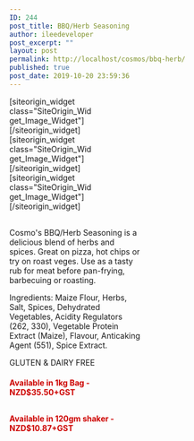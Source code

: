 ```yaml
---
ID: 244
post_title: BBQ/Herb Seasoning
author: ileedeveloper
post_excerpt: ""
layout: post
permalink: http://localhost/cosmos/bbq-herb/
published: true
post_date: 2019-10-20 23:59:36
---
```

<div id="pl-244"  class="panel-layout" ><div id="pg-244-0"  class="panel-grid panel-no-style"  data-style="{&quot;background_image_attachment&quot;:false,&quot;background_display&quot;:&quot;tile&quot;,&quot;cell_alignment&quot;:&quot;flex-start&quot;}"  data-ratio="1"  data-ratio-direction="right" ><div id="pgc-244-0-0"  class="panel-grid-cell"  data-weight="0.33333333333333" ><div id="panel-244-0-0-0" class="so-panel widget widget_sow-image panel-first-child panel-last-child" data-index="0" data-style="{&quot;mobile_css&quot;:&quot;display: none;&quot;,&quot;background_image_attachment&quot;:false,&quot;background_display&quot;:&quot;tile&quot;}" ><div class="panel-widget-style panel-widget-style-for-244-0-0-0" >[siteorigin_widget class="SiteOrigin_Widget_Image_Widget"]<input type="hidden" value="{&quot;instance&quot;:{&quot;image&quot;:190,&quot;image_fallback&quot;:&quot;&quot;,&quot;size&quot;:&quot;full&quot;,&quot;align&quot;:&quot;right&quot;,&quot;title_align&quot;:&quot;default&quot;,&quot;title&quot;:&quot;&quot;,&quot;title_position&quot;:&quot;hidden&quot;,&quot;alt&quot;:&quot;Cosmo&#039;s BBQ Herb Label&quot;,&quot;url&quot;:&quot;&quot;,&quot;bound&quot;:true,&quot;_sow_form_id&quot;:&quot;17943129915dacf40f640da869327963&quot;,&quot;_sow_form_timestamp&quot;:&quot;1571871486044&quot;,&quot;new_window&quot;:false,&quot;full_width&quot;:false,&quot;so_sidebar_emulator_id&quot;:&quot;sow-image-24410000&quot;,&quot;option_name&quot;:&quot;widget_sow-image&quot;},&quot;args&quot;:{&quot;before_widget&quot;:&quot;&lt;div id=\&quot;panel-244-0-0-0\&quot; class=\&quot;so-panel widget widget_sow-image panel-first-child panel-last-child\&quot; data-index=\&quot;0\&quot; data-style=\&quot;{&amp;quot;mobile_css&amp;quot;:&amp;quot;display: none;&amp;quot;,&amp;quot;background_image_attachment&amp;quot;:false,&amp;quot;background_display&amp;quot;:&amp;quot;tile&amp;quot;}\&quot; &gt;&lt;div class=\&quot;panel-widget-style panel-widget-style-for-244-0-0-0\&quot; &gt;&quot;,&quot;after_widget&quot;:&quot;&lt;\/div&gt;&lt;\/div&gt;&quot;,&quot;before_title&quot;:&quot;&lt;h3 class=\&quot;widget-title\&quot;&gt;&quot;,&quot;after_title&quot;:&quot;&lt;\/h3&gt;&quot;,&quot;widget_id&quot;:&quot;widget-0-0-0&quot;}}" />[/siteorigin_widget]</div></div></div><div id="pgc-244-0-1"  class="panel-grid-cell"  data-weight="0.33333333333333" ><div id="panel-244-0-1-0" class="so-panel widget widget_sow-image panel-first-child panel-last-child" data-index="1" data-style="{&quot;background_image_attachment&quot;:false,&quot;background_display&quot;:&quot;tile&quot;}" >[siteorigin_widget class="SiteOrigin_Widget_Image_Widget"]<input type="hidden" value="{&quot;instance&quot;:{&quot;image&quot;:206,&quot;image_fallback&quot;:&quot;&quot;,&quot;size&quot;:&quot;full&quot;,&quot;align&quot;:&quot;center&quot;,&quot;title_align&quot;:&quot;default&quot;,&quot;title&quot;:&quot;&quot;,&quot;title_position&quot;:&quot;hidden&quot;,&quot;alt&quot;:&quot;Cosmo&#039;s BBQ Herb Products&quot;,&quot;url&quot;:&quot;&quot;,&quot;bound&quot;:true,&quot;_sow_form_id&quot;:&quot;4789151795dacf41a329ff161035644&quot;,&quot;_sow_form_timestamp&quot;:&quot;1571871493757&quot;,&quot;new_window&quot;:false,&quot;full_width&quot;:false,&quot;so_sidebar_emulator_id&quot;:&quot;sow-image-24410001&quot;,&quot;option_name&quot;:&quot;widget_sow-image&quot;},&quot;args&quot;:{&quot;before_widget&quot;:&quot;&lt;div id=\&quot;panel-244-0-1-0\&quot; class=\&quot;so-panel widget widget_sow-image panel-first-child panel-last-child\&quot; data-index=\&quot;1\&quot; data-style=\&quot;{&amp;quot;background_image_attachment&amp;quot;:false,&amp;quot;background_display&amp;quot;:&amp;quot;tile&amp;quot;}\&quot; &gt;&quot;,&quot;after_widget&quot;:&quot;&lt;\/div&gt;&quot;,&quot;before_title&quot;:&quot;&lt;h3 class=\&quot;widget-title\&quot;&gt;&quot;,&quot;after_title&quot;:&quot;&lt;\/h3&gt;&quot;,&quot;widget_id&quot;:&quot;widget-0-1-0&quot;}}" />[/siteorigin_widget]</div></div><div id="pgc-244-0-2"  class="panel-grid-cell"  data-weight="0.33333333333333" ><div id="panel-244-0-2-0" class="so-panel widget widget_sow-image panel-first-child panel-last-child" data-index="2" data-style="{&quot;background_image_attachment&quot;:false,&quot;background_display&quot;:&quot;tile&quot;}" >[siteorigin_widget class="SiteOrigin_Widget_Image_Widget"]<input type="hidden" value="{&quot;instance&quot;:{&quot;image&quot;:184,&quot;image_fallback&quot;:&quot;&quot;,&quot;size&quot;:&quot;full&quot;,&quot;align&quot;:&quot;left&quot;,&quot;title_align&quot;:&quot;default&quot;,&quot;title&quot;:&quot;&quot;,&quot;title_position&quot;:&quot;hidden&quot;,&quot;alt&quot;:&quot;Cosmo&#039;s BBQ Herb Nutrition&quot;,&quot;url&quot;:&quot;&quot;,&quot;bound&quot;:true,&quot;_sow_form_id&quot;:&quot;2614251735dacf42627e03863403353&quot;,&quot;_sow_form_timestamp&quot;:&quot;1571871505257&quot;,&quot;new_window&quot;:false,&quot;full_width&quot;:false,&quot;so_sidebar_emulator_id&quot;:&quot;sow-image-24410002&quot;,&quot;option_name&quot;:&quot;widget_sow-image&quot;},&quot;args&quot;:{&quot;before_widget&quot;:&quot;&lt;div id=\&quot;panel-244-0-2-0\&quot; class=\&quot;so-panel widget widget_sow-image panel-first-child panel-last-child\&quot; data-index=\&quot;2\&quot; data-style=\&quot;{&amp;quot;background_image_attachment&amp;quot;:false,&amp;quot;background_display&amp;quot;:&amp;quot;tile&amp;quot;}\&quot; &gt;&quot;,&quot;after_widget&quot;:&quot;&lt;\/div&gt;&quot;,&quot;before_title&quot;:&quot;&lt;h3 class=\&quot;widget-title\&quot;&gt;&quot;,&quot;after_title&quot;:&quot;&lt;\/h3&gt;&quot;,&quot;widget_id&quot;:&quot;widget-0-2-0&quot;}}" />[/siteorigin_widget]</div></div></div><div id="pg-244-1"  class="panel-grid panel-no-style"  data-style="{&quot;background_image_attachment&quot;:false,&quot;background_display&quot;:&quot;tile&quot;,&quot;cell_alignment&quot;:&quot;flex-start&quot;}" ><div id="pgc-244-1-0"  class="panel-grid-cell"  data-weight="0.5" ><div id="panel-244-1-0-0" class="so-panel widget widget_sow-editor panel-first-child panel-last-child" data-index="3" data-style="{&quot;background_image_attachment&quot;:false,&quot;background_display&quot;:&quot;tile&quot;}" ><div class="so-widget-sow-editor so-widget-sow-editor-base">
<div class="siteorigin-widget-tinymce textwidget">
	<p>Cosmo's BBQ/Herb Seasoning is a delicious blend of herbs and spices. Great on pizza, hot chips or try on roast veges. Use as a tasty rub for meat before pan-frying, barbecuing or roasting.</p>
<p>Ingredients: Maize Flour, Herbs, Salt, Spices, Dehydrated Vegetables, Acidity Regulators (262, 330), Vegetable Protein Extract (Maize), Flavour, Anticaking Agent (551), Spice Extract.</p>
<p>GLUTEN &amp; DAIRY FREE</p>
</div>
</div></div></div><div id="pgc-244-1-1"  class="panel-grid-cell"  data-weight="0.5" ><div id="panel-244-1-1-0" class="so-panel widget widget_sow-editor panel-first-child" data-index="4" data-style="{&quot;background_image_attachment&quot;:false,&quot;background_display&quot;:&quot;tile&quot;}" ><div class="so-widget-sow-editor so-widget-sow-editor-base">
<div class="siteorigin-widget-tinymce textwidget">
	<h4 style="color: #cd0300;">Available in 1kg Bag - NZD$35.50+GST</h4>
<div id='product-component-1571615838338'></div>
<script type="text/javascript">
/*< ![CDATA[*/
(function () {
  var scriptURL = 'https://sdks.shopifycdn.com/buy-button/latest/buy-button-storefront.min.js';
  if (window.ShopifyBuy) {
    if (window.ShopifyBuy.UI) {
      ShopifyBuyInit();
    } else {
      loadScript();
    }
  } else {
    loadScript();
  }
  function loadScript() {
    var script = document.createElement('script');
    script.async = true;
    script.src = scriptURL;
    (document.getElementsByTagName('head')[0] || document.getElementsByTagName('body')[0]).appendChild(script);
    script.onload = ShopifyBuyInit;
  }
  function ShopifyBuyInit() {
    var client = ShopifyBuy.buildClient({
      domain: 'jayen-food-concepts-ltd.myshopify.com',
      storefrontAccessToken: 'c8f5d72c9bb536a9d348334b68effe99',
    });
    ShopifyBuy.UI.onReady(client).then(function (ui) {
      ui.createComponent('product', {
        id: '1082437992492',
        node: document.getElementById('product-component-1571615838338'),
        moneyFormat: '%24%7B%7Bamount%7D%7D',
        options: {
  "product": {
    "styles": {
      "product": {
        "@media (min-width: 601px)": {
          "max-width": "calc(25% - 20px)",
          "margin-left": "20px",
          "margin-bottom": "50px"
        },
        "text-align": "left"
      },
      "button": {
        "font-weight": "bold",
        "font-size": "13px",
        "padding-top": "14.5px",
        "padding-bottom": "14.5px",
        ":hover": {
          "background-color": "#ff0500"
        },
        "background-color": "#cd0300",
        ":focus": {
          "background-color": "#ff0500"
        },
        "border-radius": "5px",
        "padding-left": "25px",
        "padding-right": "25px"
      },
      "quantityInput": {
        "font-size": "13px",
        "padding-top": "14.5px",
        "padding-bottom": "14.5px"
      },
      "description": {
        "font-size": "15px"
      }
    },
    "contents": {
      "img": false,
      "title": false,
      "price": false
    }
  },
  "productSet": {
    "styles": {
      "products": {
        "@media (min-width: 601px)": {
          "margin-left": "-20px"
        }
      }
    }
  },
  "modalProduct": {
    "contents": {
      "img": false,
      "imgWithCarousel": true,
      "button": false,
      "buttonWithQuantity": true
    },
    "styles": {
      "product": {
        "@media (min-width: 601px)": {
          "max-width": "100%",
          "margin-left": "0px",
          "margin-bottom": "0px"
        }
      },
      "button": {
        "font-weight": "bold",
        "font-size": "13px",
        "padding-top": "14.5px",
        "padding-bottom": "14.5px",
        ":hover": {
          "background-color": "#ff0500"
        },
        "background-color": "#cd0300",
        ":focus": {
          "background-color": "#ff0500"
        },
        "border-radius": "5px",
        "padding-left": "25px",
        "padding-right": "25px"
      },
      "quantityInput": {
        "font-size": "13px",
        "padding-top": "14.5px",
        "padding-bottom": "14.5px"
      },
      "description": {
        "font-size": "15px"
      }
    }
  },
  "cart": {
    "styles": {
      "button": {
        "font-weight": "bold",
        "font-size": "13px",
        "padding-top": "14.5px",
        "padding-bottom": "14.5px",
        ":hover": {
          "background-color": "#ff0500"
        },
        "background-color": "#cd0300",
        ":focus": {
          "background-color": "#ff0500"
        },
        "border-radius": "5px"
      },
      "title": {
        "color": "#4c4c4c"
      },
      "header": {
        "color": "#4c4c4c"
      },
      "lineItems": {
        "color": "#4c4c4c"
      },
      "subtotalText": {
        "color": "#4c4c4c"
      },
      "subtotal": {
        "color": "#4c4c4c"
      },
      "notice": {
        "color": "#4c4c4c"
      },
      "currency": {
        "color": "#4c4c4c"
      },
      "close": {
        "color": "#4c4c4c",
        ":hover": {
          "color": "#4c4c4c"
        }
      },
      "empty": {
        "color": "#4c4c4c"
      },
      "noteDescription": {
        "color": "#4c4c4c"
      },
      "discountText": {
        "color": "#4c4c4c"
      },
      "discountIcon": {
        "fill": "#4c4c4c"
      },
      "discountAmount": {
        "color": "#4c4c4c"
      }
    }
  },
  "toggle": {
    "styles": {
      "toggle": {
        "font-weight": "bold",
        "background-color": "#cd0300",
        ":hover": {
          "background-color": "#ff0500"
        },
        ":focus": {
          "background-color": "#ff0500"
        }
      },
      "count": {
        "font-size": "13px"
      }
    }
  },
  "lineItem": {
    "styles": {
      "variantTitle": {
        "color": "#4c4c4c"
      },
      "title": {
        "color": "#4c4c4c"
      },
      "price": {
        "color": "#4c4c4c"
      },
      "fullPrice": {
        "color": "#4c4c4c"
      },
      "discount": {
        "color": "#4c4c4c"
      },
      "discountIcon": {
        "fill": "#4c4c4c"
      },
      "quantity": {
        "color": "#4c4c4c"
      },
      "quantityIncrement": {
        "color": "#4c4c4c",
        "border-color": "#4c4c4c"
      },
      "quantityDecrement": {
        "color": "#4c4c4c",
        "border-color": "#4c4c4c"
      },
      "quantityInput": {
        "color": "#4c4c4c",
        "border-color": "#4c4c4c"
      }
    }
  }
},
      });
    });
  }
})();
/*]]>*/
</script></div>
</div></div><div id="panel-244-1-1-1" class="so-panel widget widget_sow-editor panel-last-child" data-index="5" data-style="{&quot;background_image_attachment&quot;:false,&quot;background_display&quot;:&quot;tile&quot;}" ><div class="so-widget-sow-editor so-widget-sow-editor-base">
<div class="siteorigin-widget-tinymce textwidget">
	<h4 style="color: #cd0300;">Available in 120gm shaker - NZD$10.87+GST</h4>
<div id='product-component-1571615879934'></div>
<script type="text/javascript">
/*< ![CDATA[*/
(function () {
  var scriptURL = 'https://sdks.shopifycdn.com/buy-button/latest/buy-button-storefront.min.js';
  if (window.ShopifyBuy) {
    if (window.ShopifyBuy.UI) {
      ShopifyBuyInit();
    } else {
      loadScript();
    }
  } else {
    loadScript();
  }
  function loadScript() {
    var script = document.createElement('script');
    script.async = true;
    script.src = scriptURL;
    (document.getElementsByTagName('head')[0] || document.getElementsByTagName('body')[0]).appendChild(script);
    script.onload = ShopifyBuyInit;
  }
  function ShopifyBuyInit() {
    var client = ShopifyBuy.buildClient({
      domain: 'jayen-food-concepts-ltd.myshopify.com',
      storefrontAccessToken: 'c8f5d72c9bb536a9d348334b68effe99',
    });
    ShopifyBuy.UI.onReady(client).then(function (ui) {
      ui.createComponent('product', {
        id: '4164692508803',
        node: document.getElementById('product-component-1571615879934'),
        moneyFormat: '%24%7B%7Bamount%7D%7D',
        options: {
  "product": {
    "styles": {
      "product": {
        "@media (min-width: 601px)": {
          "max-width": "calc(25% - 20px)",
          "margin-left": "20px",
          "margin-bottom": "50px"
        },
        "text-align": "left"
      },
      "button": {
        "font-weight": "bold",
        "font-size": "13px",
        "padding-top": "14.5px",
        "padding-bottom": "14.5px",
        ":hover": {
          "background-color": "#ff0500"
        },
        "background-color": "#cd0300",
        ":focus": {
          "background-color": "#ff0500"
        },
        "border-radius": "5px",
        "padding-left": "25px",
        "padding-right": "25px"
      },
      "quantityInput": {
        "font-size": "13px",
        "padding-top": "14.5px",
        "padding-bottom": "14.5px"
      },
      "description": {
        "font-size": "15px"
      }
    },
    "contents": {
      "img": false,
      "title": false,
      "price": false
    }
  },
  "productSet": {
    "styles": {
      "products": {
        "@media (min-width: 601px)": {
          "margin-left": "-20px"
        }
      }
    }
  },
  "modalProduct": {
    "contents": {
      "img": false,
      "imgWithCarousel": true,
      "button": false,
      "buttonWithQuantity": true
    },
    "styles": {
      "product": {
        "@media (min-width: 601px)": {
          "max-width": "100%",
          "margin-left": "0px",
          "margin-bottom": "0px"
        }
      },
      "button": {
        "font-weight": "bold",
        "font-size": "13px",
        "padding-top": "14.5px",
        "padding-bottom": "14.5px",
        ":hover": {
          "background-color": "#ff0500"
        },
        "background-color": "#cd0300",
        ":focus": {
          "background-color": "#ff0500"
        },
        "border-radius": "5px",
        "padding-left": "25px",
        "padding-right": "25px"
      },
      "quantityInput": {
        "font-size": "13px",
        "padding-top": "14.5px",
        "padding-bottom": "14.5px"
      },
      "description": {
        "font-size": "15px"
      }
    }
  },
  "cart": {
    "styles": {
      "button": {
        "font-weight": "bold",
        "font-size": "13px",
        "padding-top": "14.5px",
        "padding-bottom": "14.5px",
        ":hover": {
          "background-color": "#ff0500"
        },
        "background-color": "#cd0300",
        ":focus": {
          "background-color": "#ff0500"
        },
        "border-radius": "5px"
      },
      "title": {
        "color": "#4c4c4c"
      },
      "header": {
        "color": "#4c4c4c"
      },
      "lineItems": {
        "color": "#4c4c4c"
      },
      "subtotalText": {
        "color": "#4c4c4c"
      },
      "subtotal": {
        "color": "#4c4c4c"
      },
      "notice": {
        "color": "#4c4c4c"
      },
      "currency": {
        "color": "#4c4c4c"
      },
      "close": {
        "color": "#4c4c4c",
        ":hover": {
          "color": "#4c4c4c"
        }
      },
      "empty": {
        "color": "#4c4c4c"
      },
      "noteDescription": {
        "color": "#4c4c4c"
      },
      "discountText": {
        "color": "#4c4c4c"
      },
      "discountIcon": {
        "fill": "#4c4c4c"
      },
      "discountAmount": {
        "color": "#4c4c4c"
      }
    }
  },
  "toggle": {
    "styles": {
      "toggle": {
        "font-weight": "bold",
        "background-color": "#cd0300",
        ":hover": {
          "background-color": "#ff0500"
        },
        ":focus": {
          "background-color": "#ff0500"
        }
      },
      "count": {
        "font-size": "13px"
      }
    }
  },
  "lineItem": {
    "styles": {
      "variantTitle": {
        "color": "#4c4c4c"
      },
      "title": {
        "color": "#4c4c4c"
      },
      "price": {
        "color": "#4c4c4c"
      },
      "fullPrice": {
        "color": "#4c4c4c"
      },
      "discount": {
        "color": "#4c4c4c"
      },
      "discountIcon": {
        "fill": "#4c4c4c"
      },
      "quantity": {
        "color": "#4c4c4c"
      },
      "quantityIncrement": {
        "color": "#4c4c4c",
        "border-color": "#4c4c4c"
      },
      "quantityDecrement": {
        "color": "#4c4c4c",
        "border-color": "#4c4c4c"
      },
      "quantityInput": {
        "color": "#4c4c4c",
        "border-color": "#4c4c4c"
      }
    }
  }
},
      });
    });
  }
})();
/*]]>*/
</script></div>
</div></div></div></div></div>

<style type="text/css" class="panels-style" data-panels-style-for-post="244">@import url(http://localhost/cosmos/wp-content/plugins/siteorigin-panels/css/front-flex.min.css); #pgc-244-0-0 , #pgc-244-0-1 , #pgc-244-0-2 { width:33.3333%;width:calc(33.3333% - ( 0.66666666666667 * 30px ) ) } #pl-244 #panel-244-0-0-0 , #pl-244 #panel-244-0-1-0 , #pl-244 #panel-244-0-2-0 , #pl-244 #panel-244-1-0-0 , #pl-244 #panel-244-1-1-0 , #pl-244 #panel-244-1-1-1 {  } #pg-244-0 , #pl-244 .so-panel { margin-bottom:30px } #pgc-244-1-0 , #pgc-244-1-1 { width:50%;width:calc(50% - ( 0.5 * 30px ) ) } #pl-244 .so-panel:last-child { margin-bottom:0px } #pg-244-0.panel-no-style, #pg-244-0.panel-has-style > .panel-row-style , #pg-244-1.panel-no-style, #pg-244-1.panel-has-style > .panel-row-style { -webkit-align-items:flex-start;align-items:flex-start } @media (max-width:780px){ #pg-244-0.panel-no-style, #pg-244-0.panel-has-style > .panel-row-style , #pg-244-1.panel-no-style, #pg-244-1.panel-has-style > .panel-row-style { -webkit-flex-direction:column;-ms-flex-direction:column;flex-direction:column } #pg-244-0 .panel-grid-cell , #pg-244-1 .panel-grid-cell { margin-right:0 } #pg-244-0 .panel-grid-cell , #pg-244-1 .panel-grid-cell { width:100% } #pgc-244-0-0 , #pgc-244-0-1 , #pgc-244-1-0 { margin-bottom:30px } #pl-244 .panel-grid-cell { padding:0 } #pl-244 .panel-grid .panel-grid-cell-empty { display:none } #pl-244 .panel-grid .panel-grid-cell-mobile-last { margin-bottom:0px } #panel-244-0-0-0> .panel-widget-style { display: none }  } </style>